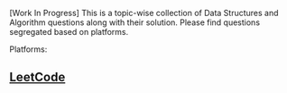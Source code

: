 [Work In Progress] This is a topic-wise collection of Data Structures and Algorithm questions along with their solution. Please find questions segregated based on platforms.

Platforms:

## [LeetCode](LeetCode/README.md)
